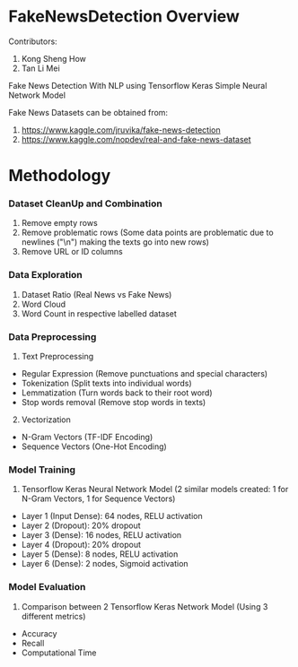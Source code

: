 # FakeNewsDetection Overview

Contributors:
  1. Kong Sheng How
  2. Tan Li Mei

Fake News Detection With NLP using Tensorflow Keras Simple Neural Network Model

Fake News Datasets can be obtained from:
  1. https://www.kaggle.com/jruvika/fake-news-detection
  2. https://www.kaggle.com/nopdev/real-and-fake-news-dataset

# Methodology

### Dataset CleanUp and Combination
1. Remove empty rows
2. Remove problematic rows (Some data points are problematic due to newlines ("\n") making the texts go into new rows)
3. Remove URL or ID columns

### Data Exploration
1. Dataset Ratio (Real News vs Fake News)
2. Word Cloud
3. Word Count in respective labelled dataset 

### Data Preprocessing
1. Text Preprocessing
  - Regular Expression (Remove punctuations and special characters)
  - Tokenization (Split texts into individual words)
  - Lemmatization (Turn words back to their root word)
  - Stop words removal (Remove stop words in texts)
  
  
2. Vectorization
  - N-Gram Vectors (TF-IDF Encoding)
  - Sequence Vectors (One-Hot Encoding)
  

### Model Training
1. Tensorflow Keras Neural Network Model (2 similar models created: 1 for N-Gram Vectors, 1 for Sequence Vectors)
  - Layer 1 (Input Dense): 64 nodes, RELU activation
  - Layer 2 (Dropout): 20% dropout
  - Layer 3 (Dense): 16 nodes, RELU activation
  - Layer 4 (Dropout): 20% dropout
  - Layer 5 (Dense): 8 nodes, RELU activation
  - Layer 6 (Dense): 2 nodes, Sigmoid activation 
  

### Model Evaluation
1. Comparison between 2 Tensorflow Keras Network Model (Using 3 different metrics)
  - Accuracy  
  - Recall   
  - Computational Time
  
